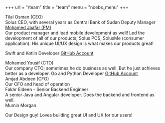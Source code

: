 +++
url = "/team"
title = "team"
menu = "noebs_menu"
+++

<div class="box">

<div class="flex-item">
Tilal Osman (CEO)
<br>
Solus CEO, with several years as Central Bank of Sudan Deputy Manager
</div>

<div class="flex-item">
<a href="mailto:moe@soluspay.net">Mohamed Jaafar (PM)</a>
<br>Our product manager and lead mobile development as well! Led the development of all of our products; Solus POS, SolusMe (consumer application). His unique UI/UX design is what makes our products great!
<p>Swift and Kotlin Developer <a href="https://github.com/wadjaafar">GitHub Account</a>
</p>
</div>

<div class="flex-item">
Mohamed Yousif (CTO)<br>
Our company CTO; sometimes he do business as well. But he just achieves better as a developer.
Go and Python Developer <a href="https://github.com/adonese">GitHub Account</a>
</div>

<div class="flex-item">
Amjad Abdeen (CFO)
<br>
Our CFO and head of operation
</div>

<div class="flex-item">
Fakhr Eldeen - Senior Backend Engineer
<br>
A senior Java and Angular developer. Does the backend and frontend as well.

</div>

<div class="flex-item">
Mumin Morgan<br>

Our Design guy! Loves building great UI and UX for our users!
</div>
</div>